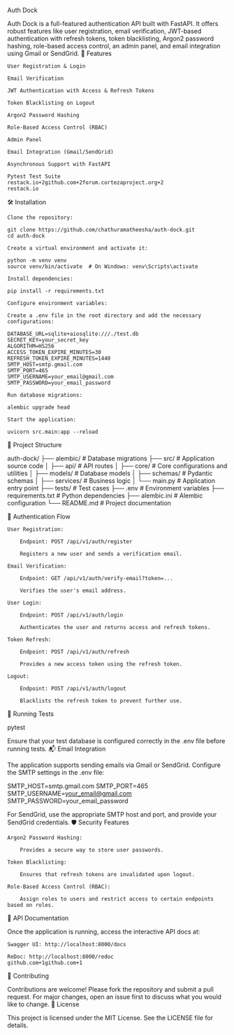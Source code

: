 Auth Dock

Auth Dock is a full-featured authentication API built with FastAPI. It offers robust features like user registration,
email verification, JWT-based authentication with refresh tokens, token blacklisting, Argon2 password hashing,
role-based access control, an admin panel, and email integration using Gmail or SendGrid.
🚀 Features

    User Registration & Login

    Email Verification

    JWT Authentication with Access & Refresh Tokens

    Token Blacklisting on Logout

    Argon2 Password Hashing

    Role-Based Access Control (RBAC)

    Admin Panel

    Email Integration (Gmail/SendGrid)

    Asynchronous Support with FastAPI

    Pytest Test Suite
    restack.io+2github.com+2forum.cortezaproject.org+2
    restack.io

🛠️ Installation

    Clone the repository:

    git clone https://github.com/chathuramatheesha/auth-dock.git
    cd auth-dock

    Create a virtual environment and activate it:

    python -m venv venv
    source venv/bin/activate  # On Windows: venv\Scripts\activate

    Install dependencies:

    pip install -r requirements.txt

    Configure environment variables:

    Create a .env file in the root directory and add the necessary configurations:

    DATABASE_URL=sqlite+aiosqlite:///./test.db
    SECRET_KEY=your_secret_key
    ALGORITHM=HS256
    ACCESS_TOKEN_EXPIRE_MINUTES=30
    REFRESH_TOKEN_EXPIRE_MINUTES=1440
    SMTP_HOST=smtp.gmail.com
    SMTP_PORT=465
    SMTP_USERNAME=your_email@gmail.com
    SMTP_PASSWORD=your_email_password

    Run database migrations:

    alembic upgrade head

    Start the application:

    uvicorn src.main:app --reload

📂 Project Structure

auth-dock/
├── alembic/ # Database migrations
├── src/ # Application source code
│ ├── api/ # API routes
│ ├── core/ # Core configurations and utilities
│ ├── models/ # Database models
│ ├── schemas/ # Pydantic schemas
│ ├── services/ # Business logic
│ └── main.py # Application entry point
├── tests/ # Test cases
├── .env # Environment variables
├── requirements.txt # Python dependencies
├── alembic.ini # Alembic configuration
└── README.md # Project documentation

🔐 Authentication Flow

    User Registration:

        Endpoint: POST /api/v1/auth/register

        Registers a new user and sends a verification email.

    Email Verification:

        Endpoint: GET /api/v1/auth/verify-email?token=...

        Verifies the user's email address.

    User Login:

        Endpoint: POST /api/v1/auth/login

        Authenticates the user and returns access and refresh tokens.

    Token Refresh:

        Endpoint: POST /api/v1/auth/refresh

        Provides a new access token using the refresh token.

    Logout:

        Endpoint: POST /api/v1/auth/logout

        Blacklists the refresh token to prevent further use.

🧪 Running Tests

pytest

Ensure that your test database is configured correctly in the .env file before running tests.
📬 Email Integration

The application supports sending emails via Gmail or SendGrid. Configure the SMTP settings in the .env file:

SMTP_HOST=smtp.gmail.com
SMTP_PORT=465
SMTP_USERNAME=your_email@gmail.com
SMTP_PASSWORD=your_email_password

For SendGrid, use the appropriate SMTP host and port, and provide your SendGrid credentials.
🛡️ Security Features

    Argon2 Password Hashing:

        Provides a secure way to store user passwords.

    Token Blacklisting:

        Ensures that refresh tokens are invalidated upon logout.

    Role-Based Access Control (RBAC):

        Assign roles to users and restrict access to certain endpoints based on roles.

📖 API Documentation

Once the application is running, access the interactive API docs at:

    Swagger UI: http://localhost:8000/docs

    ReDoc: http://localhost:8000/redoc
    github.com+1github.com+1

🤝 Contributing

Contributions are welcome! Please fork the repository and submit a pull request. For major changes, open an issue first
to discuss what you would like to change.
📄 License

This project is licensed under the MIT License. See the LICENSE file for details.